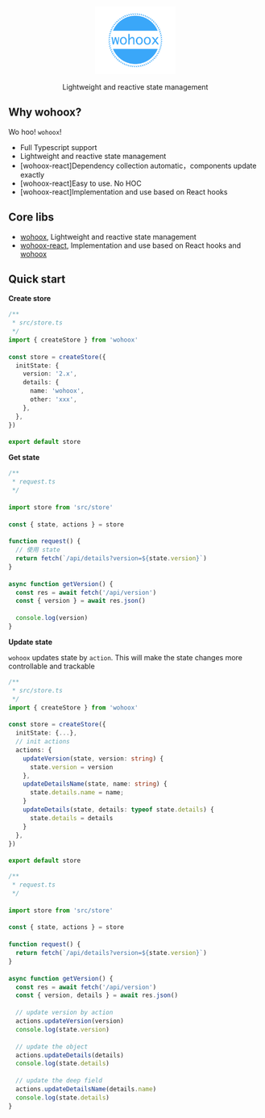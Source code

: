 <p align="center">
  <img style="width: 160px;" src="./wohoox.png" alt="wohoox" />
</p>

<p align="center">
  Lightweight and reactive state management
</p>

## Why wohoox?

Wo hoo! `wohoox`!

- Full Typescript support
- Lightweight and reactive state management
- [wohoox-react]Dependency collection automatic，components update exactly
- [wohoox-react]Easy to use. No HOC
- [wohoox-react]Implementation and use based on React hooks

## Core libs

- [wohoox](./packages/wohoox/README.md), Lightweight and reactive state management
- [wohoox-react](./packages/wohoox-react/README.md), Implementation and use based on React hooks and [wohoox](./packages/wohoox/README.md)

## Quick start

**Create store**

```typescript
/**
 * src/store.ts
 */
import { createStore } from 'wohoox'

const store = createStore({
  initState: {
    version: '2.x',
    details: {
      name: 'wohoox',
      other: 'xxx',
    },
  },
})

export default store
```

**Get state**

```typescript
/**
 * request.ts
 */

import store from 'src/store'

const { state, actions } = store

function request() {
  // 使用 state
  return fetch(`/api/details?version=${state.version}`)
}

async function getVersion() {
  const res = await fetch('/api/version')
  const { version } = await res.json()

  console.log(version)
}
```

**Update state**

`wohoox` updates state by `action`. This will make the state changes more controllable and trackable

```typescript
/**
 * src/store.ts
 */
import { createStore } from 'wohoox'

const store = createStore({
  initState: {...},
  // init actions
  actions: {
    updateVersion(state, version: string) {
      state.version = version
    },
    updateDetailsName(state, name: string) {
      state.details.name = name;
    }
    updateDetails(state, details: typeof state.details) {
      state.details = details
    }
  },
})

export default store
```

```typescript
/**
 * request.ts
 */

import store from 'src/store'

const { state, actions } = store

function request() {
  return fetch(`/api/details?version=${state.version}`)
}

async function getVersion() {
  const res = await fetch('/api/version')
  const { version, details } = await res.json()

  // update version by action
  actions.updateVersion(version)
  console.log(state.version)

  // update the object
  actions.updateDetails(details)
  console.log(state.details)

  // update the deep field
  actions.updateDetailsName(details.name)
  console.log(state.details)
}
```
